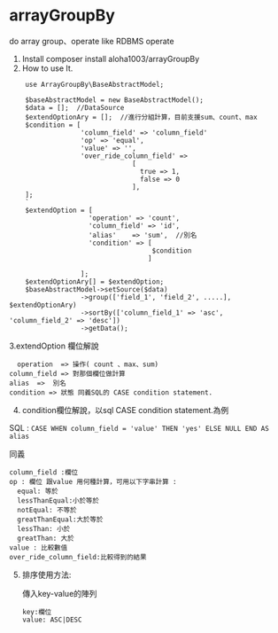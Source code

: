 # arrayGroupBy
do array group、operate like RDBMS operate

1. Install 
  composer install aloha1003/arrayGroupBy
2. How to use It.
```
    use ArrayGroupBy\BaseAbstractModel;

    $baseAbstractModel = new BaseAbstractModel();
    $data = [];  //DataSource
    $extendOptionAry = [];  //進行分組計算，目前支援sum、count、max
    $condition = [
                  'column_field' => 'column_field'
                  'op' => 'equal',
                  'value' => '',
                  'over_ride_column_field' => 
                               [
                                 true => 1, 
                                 false => 0
                               ],
    ];
    `
    $extendOption = [
                    'operation' => 'count',
                    'column_field' => 'id',
                    'alias'    => 'sum',  //別名
                    'condition' => [
                                    $condition
                                   ]

                  ];
    $extendOptionAry[] = $extendOption;
    $baseAbstractModel->setSource($data)
                  ->group(['field_1', 'field_2', .....], $extendOptionAry)
                  ->sortBy(['column_field_1' => 'asc', 'column_field_2' => 'desc'])
                  ->getData();
```
3.extendOption 欄位解說
```
  operation  => 操作( count 、max、sum)
column_field => 對那個欄位做計算
alias  =>  別名
condition => 狀態 同義SQL的 CASE condition statement.
```
4. condition欄位解說，以sql CASE condition statement.為例

  SQL : ``` CASE WHEN column_field = 'value' THEN 'yes' ELSE NULL END AS alias ```
  
  同義
  
  ```
  column_field :欄位
  op : 欄位 跟value 用何種計算，可用以下字串計算 :
    equal: 等於
    lessThanEqual:小於等於
    notEqual: 不等於
    greatThanEqual:大於等於
    lessThan: 小於
    greatThan: 大於
  value : 比較數值
  over_ride_column_field:比較得到的結果
 ```
5. 排序使用方法: 
    
   傳入key-value的陣列
   ```
   key:欄位
   value: ASC|DESC  
   ```